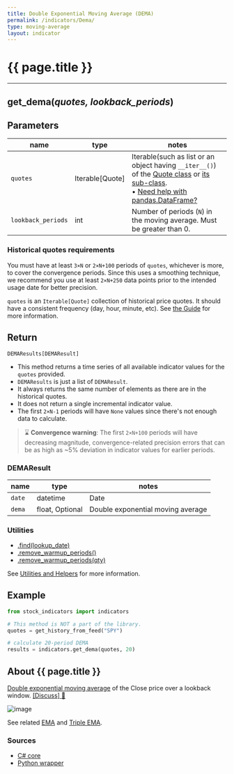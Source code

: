 ```yaml
---
title: Double Exponential Moving Average (DEMA)
permalink: /indicators/Dema/
type: moving-average
layout: indicator
---
```


# {{ page.title }}

<hr>

## **get_dema**(*quotes, lookback_periods*)

## Parameters

| name | type | notes
| -- |-- |--
| `quotes` | Iterable[Quote] | Iterable(such as list or an object having `__iter__()`) of the [Quote class]({{site.baseurl}}/guide/#historical-quotes) or [its sub-class]({{site.baseurl}}/guide/#using-custom-quote-classes). <br><span class='qna-dataframe'> • [Need help with pandas.DataFrame?]({{site.baseurl}}/guide/#using-pandasdataframe)</span>
| `lookback_periods` | int | Number of periods (`N`) in the moving average.  Must be greater than 0.

### Historical quotes requirements

You must have at least `3×N` or `2×N+100` periods of `quotes`, whichever is more, to cover the convergence periods.  Since this uses a smoothing technique, we recommend you use at least `2×N+250` data points prior to the intended usage date for better precision.

`quotes` is an `Iterable[Quote]` collection of historical price quotes.  It should have a consistent frequency (day, hour, minute, etc).  See [the Guide]({{site.baseurl}}/guide/#historical-quotes) for more information.

## Return

```python
DEMAResults[DEMAResult]
```

- This method returns a time series of all available indicator values for the `quotes` provided.
- `DEMAResults` is just a list of `DEMAResult`.
- It always returns the same number of elements as there are in the historical quotes.
- It does not return a single incremental indicator value.
- The first `2×N-1` periods will have `None` values since there's not enough data to calculate.

> :hourglass: **Convergence warning**: The first `2×N+100` periods will have decreasing magnitude, convergence-related precision errors that can be as high as ~5% deviation in indicator values for earlier periods.

### DEMAResult

| name | type | notes
| -- |-- |--
| `date` | datetime | Date
| `dema` | float, Optional | Double exponential moving average

### Utilities

- [.find(lookup_date)]({{site.baseurl}}/utilities#find-indicator-result-by-date)
- [.remove_warmup_periods()]({{site.baseurl}}/utilities#remove-warmup-periods)
- [.remove_warmup_periods(qty)]({{site.baseurl}}/utilities#remove-warmup-periods)

See [Utilities and Helpers]({{site.baseurl}}/utilities#utilities-for-indicator-results) for more information.

## Example

```python
from stock_indicators import indicators

# This method is NOT a part of the library.
quotes = get_history_from_feed("SPY")

# calculate 20-period DEMA
results = indicators.get_dema(quotes, 20)
```

## About {{ page.title }}

[Double exponential moving average](https://en.wikipedia.org/wiki/Double_exponential_moving_average) of the Close price over a lookback window.
[[Discuss] :speech_balloon:]({{site.github.base_repository_url}}/discussions/256 "Community discussion about this indicator")

![image]({{site.charturl}}/Dema.png)

See related [EMA](../Ema#content) and [Triple EMA](../Tema#content).

### Sources

- [C# core]({{site.base_sourceurl}}/a-d/Dema/Dema.Series.cs)
- [Python wrapper]({{site.sourceurl}}/dema.py)
